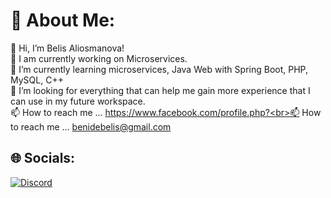 # 💫 About Me:
👋 Hi, I’m Belis Aliosmanova!<br>🔭 I am currently working on Microservices.<br>🌱 I’m currently learning microservices, Java Web with Spring Boot, PHP, MySQL, C++<br>💞️ I’m looking for everything that can help me gain more experience that I can use in my future workspace.<br>📫 How to reach me ... https://www.facebook.com/profile.php?<br>📫 How to reach me ... benidebelis@gmail.com


## 🌐 Socials:
[![Discord](https://img.shields.io/badge/Discord-%237289DA.svg?logo=discord&logoColor=white)](https://discord.gg/belka6#0036)
